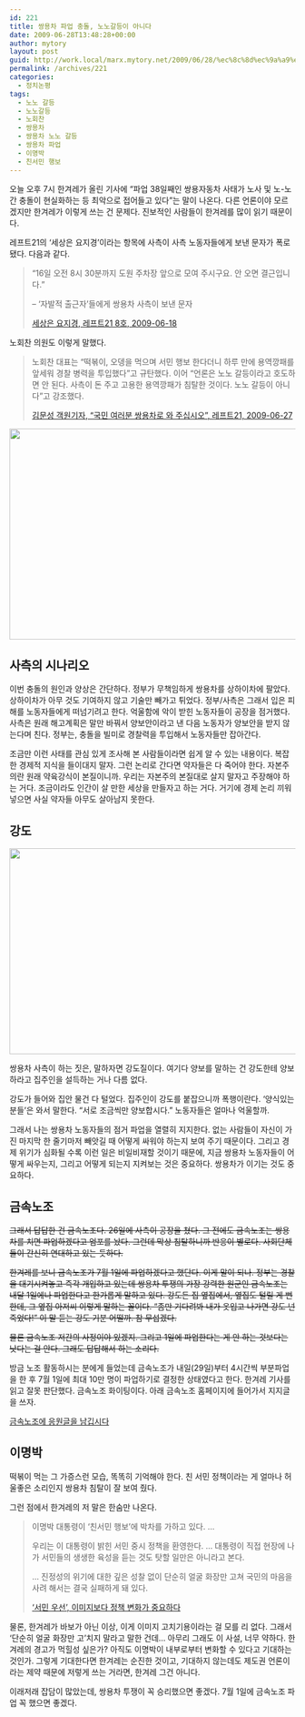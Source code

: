 ```yaml
---
id: 221
title: 쌍용차 파업 충돌, 노노갈등이 아니다
date: 2009-06-28T13:48:28+00:00
author: mytory
layout: post
guid: http://work.local/marx.mytory.net/2009/06/28/%ec%8c%8d%ec%9a%a9%ec%b0%a8-%ed%8c%8c%ec%97%85-%ec%b6%a9%eb%8f%8c-%eb%85%b8%eb%85%b8%ea%b0%88%eb%93%b1%ec%9d%b4-%ec%95%84%eb%8b%88%eb%8b%a4/
permalink: /archives/221
categories:
  - 정치논평
tags:
  - 노노 갈등
  - 노노갈등
  - 노회찬
  - 쌍용차
  - 쌍용차 노노 갈등
  - 쌍용차 파업
  - 이명박
  - 친서민 행보
---
```

오늘 오후 7시 한겨레가 올린 기사에 “파업 38일째인 쌍용자동차 사태가 노사 및 노-노간 충돌이 현실화하는 등 최악으로 접어들고 있다”는 말이 나온다. 다른 언론이야 모르겠지만 한겨레가 이렇게 쓰는 건 문제다. 진보적인 사람들이 한겨레를 많이 읽기 때문이다.

레프트21의 ‘세상은 요지경’이라는 항목에 사측이 사측 노동자들에게 보낸 문자가 폭로됐다. 다음과 같다.

> “16일 오전 8시 30분까지 도원 주차장 앞으로 모여 주시구요. 안 오면 결근입니다.”
> 
> &#8211; ‘자발적 출근자’들에게 쌍용차 사측이 보낸 문자
> 
> <p class="rep">
>   <a href="http://www.wspaper.org/article/6665" target="_blank" title="새 창에서 기사를 엽니다">세상은 요지경, 레프트21 8호, 2009-06-18</a>
> </p>

노회찬 의원도 이렇게 말했다.

> 노회찬 대표는 “떡볶이, 오뎅을 먹으며 서민 행보 한다더니 하루 만에 용역깡패를 앞세워 경찰 병력을 투입했다”고 규탄했다. 이어 “언론은 노노 갈등이라고 호도하면 안 된다. 사측이 돈 주고 고용한 용역깡패가 침탈한 것이다. 노노 갈등이 아니다”고 강조했다.
> 
> <p class="rep">
>   <a href="http://www.wspaper.org/article/6705" target="_blank" title="새 창에서 기사를 엽니다">김문성 객원기자, “국민 여러분 쌍용차로 와 주십시오”, 레프트21, 2009-06-27</a>
> </p>

<img src="http://work.local/marx.mytory.net/wp-content/uploads/1/cfile22.uf.1234591A4A47742DDCC310.jpg" class="aligncenter" width="550" height="371" alt="" filename="27121900_DSC04868(1).jpg" filemime="image/jpeg" />

## 사측의 시나리오

이번 충돌의 원인과 양상은 간단하다. 정부가 무책임하게 쌍용차를 상하이차에 팔았다. 상하이차가 아무 것도 기여하지 않고 기술만 빼가고 튀었다. 정부/사측은 그래서 입은 피해를 노동자들에게 떠넘기려고 한다. 억울함에 악이 받힌 노동자들이 공장을 점거했다. 사측은 원래 해고계획은 말만 바꿔서 양보안이라고 낸 다음 노동자가 양보안을 받지 않는다며 친다. 정부는, 충돌을 빌미로 경찰력을 투입해서 노동자들만 잡아간다.

조금만 이런 사태를 관심 있게 조사해 본 사람들이라면 쉽게 알 수 있는 내용이다. 복잡한 경제적 지식을 들이대지 말자. 그런 논리로 간다면 약자들은 다 죽어야 한다. 자본주의란 원래 약육강식이 본질이니까. 우리는 자본주의 본질대로 살지 말자고 주장해야 하는 거다. 조금이라도 인간이 살 만한 세상을 만들자고 하는 거다. 거기에 경제 논리 끼워넣으면 사실 약자들 아무도 살아남지 못한다.

## 강도

<img src="http://work.local/marx.mytory.net/wp-content/uploads/1/cfile2.uf.197CC91E4A47745EAB121D.jpg" class="aligncenter" width="550" height="362" alt="" filename="27021807_CHUL0887.jpg" filemime="image/jpeg" />

쌍용차 사측이 하는 짓은, 말하자면 강도질이다. 여기다 양보를 말하는 건 강도한테 양보하라고 집주인을 설득하는 거나 다름 없다.

강도가 들어와 집안 물건 다 털었다. 집주인이 강도를 붙잡으니까 폭행이란다. ‘양식있는 분들’은 와서 말한다. “서로 조금씩만 양보합시다.” 노동자들은 얼마나 억울할까.

그래서 나는 쌍용차 노동자들의 점거 파업을 열렬히 지지한다. 없는 사람들이 자신이 가진 마지막 한 줄기마저 빼앗길 때 어떻게 싸워야 하는지 보여 주기 때문이다. 그리고 경제 위기가 심화될 수록 이런 일은 비일비재할 것이기 때문에, 지금 쌍용차 노동자들이 어떻게 싸우는지, 그리고 어떻게 되는지 지켜보는 것은 중요하다. 쌍용차가 이기는 것도 중요하다.

## 금속노조

<p style="text-decoration: line-through;">
  그래서 답답한 건 금속노조다. 26일에 사측이 공장을 쳤다. 그 전에도 금속노조는 쌍용차를 치면 파업하겠다고 엄포를 놨다. 그런데 막상 침탈하니까 반응이 별로다. 사회단체들이 간신히 연대하고 있는 듯하다.
</p>

<p style="text-decoration: line-through;">
  한겨레를 보니 금속노조가 7월 1일에 파업하겠다고 했단다. 이게 말이 되나. 정부는 경찰을 대기시켜놓고 즉각 개입하고 있는데 쌍용차 투쟁의 가장 강력한 원군인 금속노조는 내달 1일에나 파업한다고 한가롭게 말하고 있다. 강도든 집 옆집에서, 옆집도 털릴 게 뻔한데, 그 옆집 아저씨 이렇게 말하는 꼴이다. “좀만 기다려봐 내가 옷입고 나가면 강도 넌 죽었다!” 이 말 듣는 강도 기분 어떨까. 참 무섭겠다.
</p>

<p style="text-decoration: line-through;">
  물론 금속노조 저간의 사정이야 있겠지. 그리고 1일에 파업한다는 게 안 하는 것보다는 낫다는 걸 안다. 그래도 답답해서 하는 소리다.
</p>

방금 노조 활동하시는 분에게 들었는데 금속노조가 내일(29일)부터 4시간씩 부분파업을 한 후 7월 1일에 최대 10만 명이 파업하기로 결정한 상태였다고 한다. 한겨레 기사를 읽고 잘못 판단했다. 금속노조 화이팅이다. 아래 금속노조 홈페이지에 들어가서 지지글을 쓰자.

<p class="link">
  <a href="http://metalunion.kr/bbs/bbs.php?bo_table=free" target="_blank" title="새 창에서 금속노조 자유게시판을 띄웁니다">금속노조에 응원글을 남깁시다</a>
</p>

## 이명박

떡볶이 먹는 그 가증스런 모습, 똑똑히 기억해야 한다. 친 서민 정책이라는 게 얼마나 허울좋은 소리인지 쌍용차 침탈이 잘 보여 줬다.

그런 점에서 한겨레의 저 말은 한숨만 나온다.

> 이명박 대통령이 ‘친서민 행보’에 박차를 가하고 있다. … 
> 
> 우리는 이 대통령이 밝힌 서민 중시 정책을 환영한다. … 대통령이 직접 현장에 나가 서민들의 생생한 육성을 듣는 것도 탓할 일만은 아니라고 본다.
> 
> … 진정성의 위기에 대한 깊은 성찰 없이 단순히 얼굴 화장만 고쳐 국민의 마음을 사려 해서는 결국 실패하게 돼 있다.
> 
> <p class="rep">
>   <a href="http://www.hani.co.kr/arti/opinion/editorial/362642.html" target="_blank" title="기사를 새 창에서 엽니다">‘서민 우선’, 이미지보다 정책 변화가 중요하다</a>
> </p>

물론, 한겨레가 바보가 아닌 이상, 이게 이미지 고치기용이라는 걸 모를 리 없다. 그래서 ‘단순히 얼굴 화장만 고’치지 말라고 말한 건데… 아무리 그래도 이 사설, 너무 약하다. 한겨레의 경고가 먹힐성 싶은가? 아직도 이명박이 내부로부터 변화할 수 있다고 기대하는 것인가. 그렇게 기대한다면 한겨레는 순진한 것이고, 기대하지 않는데도 제도권 언론이라는 제약 때문에 저렇게 쓰는 거라면, 한겨레 그건 아니다.

이래저래 잡담이 많았는데, 쌍용차 투쟁이 꼭 승리했으면 좋겠다. 7월 1일에 금속노조 파업 꼭 했으면 좋겠다.